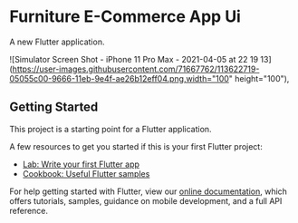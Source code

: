 # Furniture E-Commerce App Ui

A new Flutter application.

![Simulator Screen Shot - iPhone 11 Pro Max - 2021-04-05 at 22 19 13](https://user-images.githubusercontent.com/71667762/113622719-05055c00-9666-11eb-9e4f-ae26b12eff04.png,width="100" height="100"),



## Getting Started

This project is a starting point for a Flutter application.

A few resources to get you started if this is your first Flutter project:

- [Lab: Write your first Flutter app](https://flutter.dev/docs/get-started/codelab)
- [Cookbook: Useful Flutter samples](https://flutter.dev/docs/cookbook)

For help getting started with Flutter, view our
[online documentation](https://flutter.dev/docs), which offers tutorials,
samples, guidance on mobile development, and a full API reference.
